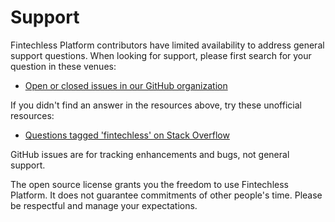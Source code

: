 # Support

Fintechless Platform contributors have limited availability to address general
support questions. When looking for support, please first search for your
question in these venues:

* [Open or closed issues in our GitHub organization](https://github.com/issues?utf8=%E2%9C%93&q=sort%3Aupdated-desc+org%3Afintechless+is%3Aissue)

If you didn't find an answer in the resources above, try these unofficial
resources:

* [Questions tagged 'fintechless' on
Stack Overflow](https://stackoverflow.com/questions/tagged/fintechless)

GitHub issues are for tracking enhancements and bugs, not general support.

The open source license grants you the freedom to use Fintechless Platform. It
does not guarantee commitments of other people's time. Please be respectful and
manage your expectations.
